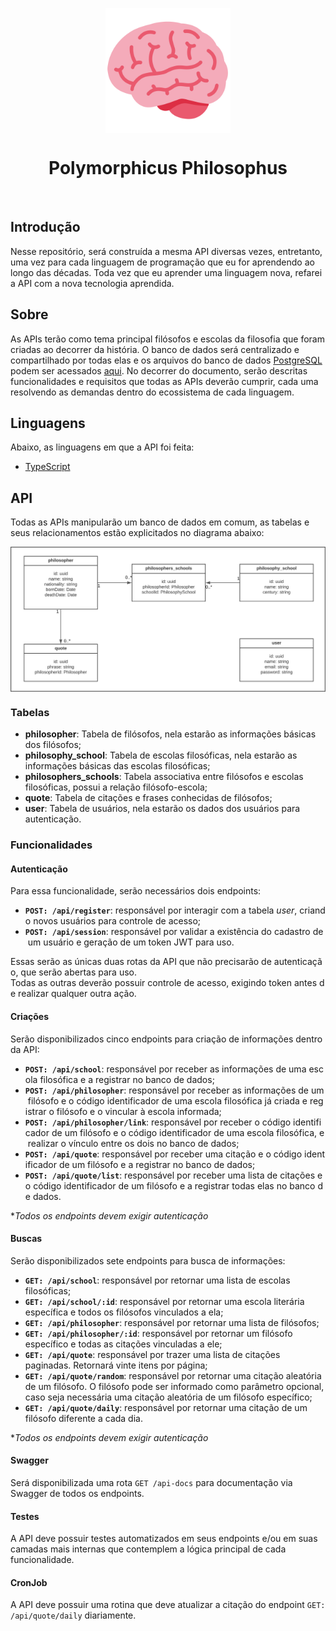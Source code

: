 <div id="header">
   <p align="center">
      <img src="/@assets/logo/polymorphicus-philosophus-logo.svg" width="200px" align="center" alt="polymorphicus-philosophus-logo" />
   <h1 align="center">Polymorphicus Philosophus</h1>
   </p>
</div>

<br/>

## Introdução

Nesse repositório, será construída a mesma API diversas vezes, entretanto, uma vez para cada linguagem de programação que eu for aprendendo ao longo das décadas. Toda vez que eu aprender uma linguagem nova, refarei a API com a nova tecnologia aprendida.

## Sobre

As APIs terão como tema principal filósofos e escolas da filosofia que foram criadas ao decorrer da história. O banco de dados será centralizado e compartilhado por todas elas e os arquivos do banco de dados [PostgreSQL](https://www.postgresql.org/) podem ser acessados [aqui](/database/). No decorrer do documento, serão descritas funcionalidades e requisitos que todas as APIs deverão cumprir, cada uma resolvendo as demandas dentro do ecossistema de cada linguagem.

## Linguagens

Abaixo, as linguagens em que a API foi feita:

- [TypeScript](/source/typescript/)

## API

Todas as APIs manipularão um banco de dados em comum, as tabelas e seus relacionamentos estão explicitados no diagrama abaixo:

<p align="center">
      <img src="/@assets/docs/uml-database.svg" align="center" alt="uml-database" />
</p>

### Tabelas

- **philosopher**: Tabela de filósofos, nela estarão as informações básicas dos filósofos;
- **philosophy_school**: Tabela de escolas filosóficas, nela estarão as informações básicas das escolas filosóficas;
- **philosophers_schools**: Tabela associativa entre filósofos e escolas filosóficas, possui a relação filósofo-escola;
- **quote**: Tabela de citações e frases conhecidas de filósofos;
- **user**: Tabela de usuários, nela estarão os dados dos usuários para autenticação.

### Funcionalidades

#### Autenticação

Para essa funcionalidade, serão necessários dois endpoints: 

- **`POST: /api/register`**: responsável por interagir com a tabela *user*, criando novos usuários para controle de acesso;
- **`POST: /api/session`**: responsável por validar a existência do cadastro de um usuário e geração de um token JWT para uso.

Essas serão as únicas duas rotas da API que não precisarão de autenticação, que serão abertas para uso. Todas as outras deverão possuir controle de acesso, exigindo token antes de realizar qualquer outra ação. 

#### Criações

Serão disponibilizados cinco endpoints para criação de informações dentro da API:

- **`POST: /api/school`**: responsável por receber as informações de uma escola filosófica e a registrar no banco de dados;
- **`POST: /api/philosopher`**: responsável por receber as informações de um filósofo e o código identificador de uma escola filosófica já criada e registrar o filósofo e o vincular à escola informada;
- **`POST: /api/philosopher/link`**: responsável por receber o código identificador de um filósofo e o código identificador de uma escola filosófica, e realizar o vínculo entre os dois no banco de dados;
- **`POST: /api/quote`**: responsável por receber uma citação e o código identificador de um filósofo e a registrar no banco de dados;
- **`POST: /api/quote/list`**: responsável por receber uma lista de citações e o código identificador de um filósofo e a registrar todas elas no banco de dados.

**Todos os endpoints devem exigir autenticação*

#### Buscas

Serão disponibilizados sete endpoints para busca de informações:

- **`GET: /api/school`**: responsável por retornar uma lista de escolas filosóficas;
- **`GET: /api/school/:id`**: responsável por retornar uma escola literária específica e todos os filósofos vinculados a ela;
- **`GET: /api/philosopher`**: responsável por retornar uma lista de filósofos;
- **`GET: /api/philosopher/:id`**: responsável por retornar um filósofo específico e todas as citações vinculadas a ele;
- **`GET: /api/quote`**: responsável por trazer uma lista de citações paginadas. Retornará vinte itens por página;
- **`GET: /api/quote/random`**: responsável por retornar uma citação aleatória de um filósofo. O filósofo pode ser informado como parâmetro opcional, caso seja necessária uma citação aleatória de um filósofo específico; 
- **`GET: /api/quote/daily`**: responsável por retornar uma citação de um filósofo diferente a cada dia.

**Todos os endpoints devem exigir autenticação*

#### Swagger

Será disponibilizada uma rota `GET /api-docs` para documentação via Swagger de todos os endpoints.

#### Testes

A API deve possuir testes automatizados em seus endpoints e/ou em suas camadas mais internas que contemplem a lógica principal de cada funcionalidade.

#### CronJob

A API deve possuir uma rotina que deve atualizar a citação do endpoint `GET: /api/quote/daily` diariamente.